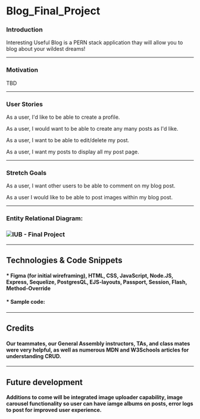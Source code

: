 # Blog_Final_Project

### Introduction
Interesting Useful Blog is a PERN stack application thay will allow you to blog about your wildest dreams!

---
### Motivation
 TBD

---
### User Stories 

As a user, I'd like to be able to create a profile.

As a user, I would want to be able to create any many posts as I'd like.

As a user, I want to be able to edit/delete my post.

As a user, I want my posts to display all my post page.

---
### Stretch Goals

As a user, I want other users to be able to comment on my blog post.

As a user I would like to be able to post images within my blog post.

---
### Entity Relational Diagram:
### ![IUB - Final Project](https://user-images.githubusercontent.com/71733757/102519824-d9734d00-4047-11eb-93ac-c277585256b6.png)


---
## Technologies & Code Snippets
#### * Figma (for initial wireframing), HTML, CSS, JavaScript, Node.JS, Express, Sequelize, PostgresQL, EJS-layouts, Passport, Session, Flash, Method-Override
#### * Sample code:
#### 


---
## Credits
#### Our teammates, our General Assembly instructors, TAs, and class mates were very helpful, as well as numerous MDN and W3Schools articles for understanding CRUD. 


---
## Future development
#### Additions to come will be integrated image uploader capability, image carousel functionality so user can have iamge albums on posts, error logs to post for improved user experience.
